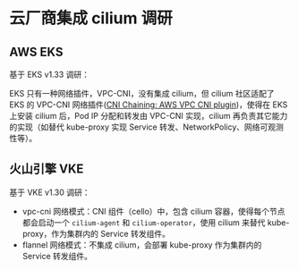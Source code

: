 # 云厂商集成 cilium 调研

## AWS EKS

基于 EKS v1.33 调研：

EKS 只有一种网络插件，VPC-CNI，没有集成 cilium，但 cilium 社区适配了 EKS 的 VPC-CNI 网络插件([CNI Chaining: AWS VPC CNI plugin](https://docs.cilium.io/en/stable/installation/cni-chaining-aws-cni/))，使得在 EKS 上安装 cilium 后，Pod IP 分配和转发由 VPC-CNI 实现，cilium 再负责其它能力的实现（如替代 kube-proxy 实现 Service 转发、NetworkPolicy、网络可观测性等）。

## 火山引擎 VKE

基于 VKE v1.30 调研：
- vpc-cni 网络模式：CNI 组件（cello）中，包含 cilium 容器，使得每个节点都会启动一个 `cilium-agent` 和 `cilium-operator`，使用 cilium 来替代 kube-proxy，作为集群内的 Service 转发组件。
- flannel 网络模式：不集成 cilium，会部署 kube-proxy 作为集群内的 Service 转发组件。
